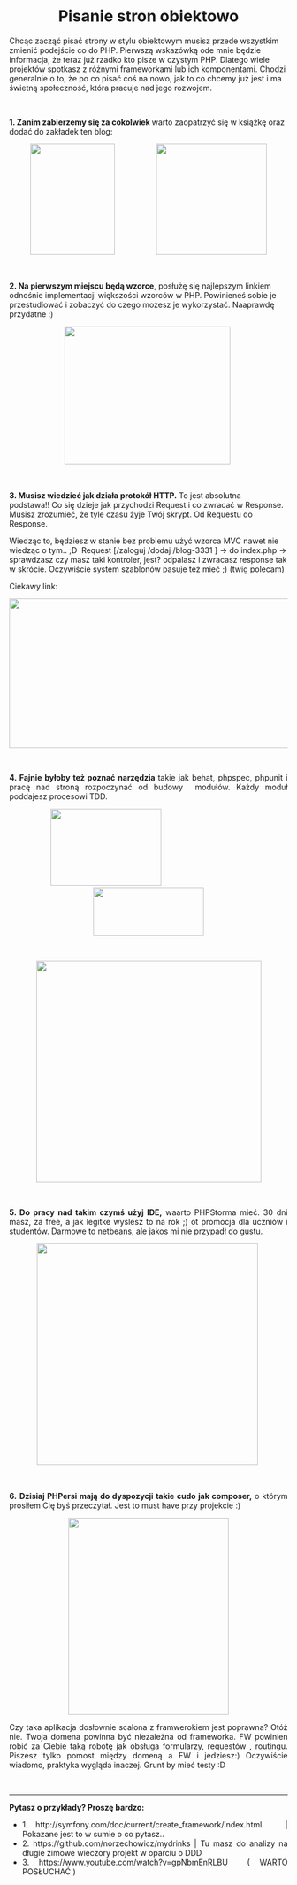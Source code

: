 <h1 style="text-align: center;"> Pisanie stron obiektowo</h1>
<p></p>
<p><span style="font-size:14px">Chcąc zacząć pisać strony w stylu obiektowym musisz przede wszystkim zmienić podejście co do PHP. Pierwszą wskazówką ode mnie będzie informacja, że teraz już rzadko kto pisze w czystym PHP. Dlatego wiele projektów spotkasz z różnymi frameworkami&nbsp;lub ich komponentami. Chodzi generalnie o to, że po co pisać coś na nowo, jak to co chcemy już jest i ma świetną społeczność, która pracuje nad jego rozwojem.</span></p>

<p>&nbsp;</p>

<p><span style="font-size:14px"><strong>1. Zanim zabierzemy się za cokolwiek </strong>warto zaopatrzyć się w książkę oraz dodać do zakładek ten blog:</span></p>

<p style="text-align:center"><a href="http://helion.pl/ksiazki/czysty-kod-podrecznik-dobrego-programisty-robert-c-martin,czykov.htm" rel="nofollow"><img alt="" src="http://s.helion.pl/okladki/125x163/czykov.jpg" style="height:200px; width:153px"></a>&nbsp; &nbsp; &nbsp; &nbsp; &nbsp; &nbsp; &nbsp; &nbsp; &nbsp; &nbsp;<a href="http://blog.cleancoder.com/" rel="nofollow"><img alt="" src="http://blog.cleancoder.com/assets/clean_code_72_color.png" style="height:200px; width:200px"></a></p>

<p>&nbsp;</p>

<p><span style="font-size:14px"><strong>2. Na pierwszym miejscu będą wzorce</strong>, posłużę się najlepszym linkiem odnośnie implementacji większości wzorców w PHP. Powinieneś sobie je przestudiować i zobaczyć do czego możesz je wykorzystać. Naaprawdę przydatne :)</span></p>

<p style="text-align:center"><span style="font-size:14px"><a href="https://github.com/domnikl/DesignPatternsPHP" rel="nofollow"><img alt="" src="http://dab1nmslvvntp.cloudfront.net/wp-content/uploads/2015/02/1423062384Octocat.png" style="height:249px; width:300px"></a>&nbsp;</span></p>

<p style="text-align:justify">&nbsp;</p>

<p><span style="font-size:14px"><strong>3. Musisz wiedzieć jak działa protokół HTTP.</strong> To jest absolutna podstawa!!&nbsp;Co się dzieje jak przychodzi Request i co zwracać w Response. Musisz zrozumieć, że tyle czasu żyje Twój skrypt. Od Requestu do Response. &nbsp;</span></p>

<p><span style="font-size:14px">Wiedząc to, będziesz w stanie bez problemu użyć wzorca MVC nawet nie wiedząc o tym.. ;D &nbsp;Request [/zaloguj /dodaj /blog-3331 ]&nbsp;-&gt; do index.php -&gt; sprawdzasz czy masz taki kontroler, jest? odpalasz i zwracasz response tak w skrócie.&nbsp;Oczywiście system szablonów pasuje też mieć ;) (twig polecam)&nbsp;</span></p>

<p><span style="font-size:14px">Ciekawy link:&nbsp;</span></p>

<p style="text-align:justify"><span style="font-size:14px"><a href="https://symfony.com/doc/current/book/http_fundamentals.html" rel="nofollow" target="_blank"><img alt="" src="https://symfony.com/doc/current/_images/http-xkcd.png" style="height:270px; width:654px"></a></span></p>

<p style="text-align:justify">&nbsp;</p>

<p style="text-align:justify"><span style="font-size:14px"><strong>4. Fajnie byłoby też poznać narzędzia </strong>takie jak behat, phpspec, phpunit i pracę nad stroną rozpoczynać od budowy &nbsp;modułów. Każdy moduł poddajesz procesowi TDD.&nbsp;</span></p>

<p style="text-align:center"><span style="font-size:14px"><a href="http://phpspec.readthedocs.org/en/latest/" rel="nofollow"><img alt="" src="https://cms-assets.tutsplus.com/uploads/users/45/posts/20919/preview_image/phpspec-wide-retina-preview.png" style="height:139px; width:200px"></a>&nbsp; &nbsp; &nbsp; &nbsp; &nbsp; &nbsp; &nbsp; &nbsp; &nbsp; &nbsp; &nbsp; &nbsp; &nbsp; &nbsp; &nbsp; &nbsp; &nbsp; &nbsp; &nbsp; &nbsp;<a href="http://docs.behat.org/en/v2.5/" rel="nofollow"><img alt="" src="https://camo.githubusercontent.com/d8d967f1ba57d0f7857152ff0c3ca6503deb48f4/68747470733a2f2f646c2e64726f70626f7875736572636f6e74656e742e636f6d2f752f3238323739372f62656861742f62656861742e706e67" style="height:88px; width:200px"></a></span></p>

<p style="text-align:center">&nbsp;</p>

<p style="text-align:center"><span style="font-size:14px"><img alt="" src="http://www.pathfindersolns.com/wp-content/uploads/2012/05/red-green-refactorFINAL2.png" style="height:401px; width:407px"></span></p>

<p style="text-align:justify">&nbsp;</p>

<p style="text-align:justify"><span style="font-size:14px"><strong>5. Do pracy nad takim czymś użyj IDE,</strong> waarto PHPStorma mieć. 30 dni masz, za free, a jak legitke wyślesz to na rok ;) ot promocja dla uczniów i studentów. Darmowe to netbeans, ale jakos mi nie przypadł do gustu.&nbsp;</span></p>

<p style="text-align:center"><a href="https://www.jetbrains.com/phpstorm/" rel="nofollow" target="_blank"><img alt="" src="https://confluence.jetbrains.com/download/attachments/49463943/PhpStorm?version=4" style="height:400px; width:400px"></a>&nbsp;</p>

<p style="text-align:justify">&nbsp;</p>

<p style="text-align:justify"><span style="font-size:14px"><strong>6.</strong> <strong>Dzisiaj PHPersi mają do dyspozycji takie cudo jak composer,</strong> o którym prosiłem Cię byś przeczytał. Jest to must have przy projekcie&nbsp;:)</span></p>

<p style="text-align:center"><span style="font-size:14px"><a href="https://getcomposer.org/" rel="nofollow" target="_blank"><img alt="" src="https://getcomposer.org/img/logo-composer-transparent.png" style="height:356px; width:290px"></a></span></p>

<p style="text-align:justify"><span style="font-size:14px">Czy taka aplikacja dosłownie scalona z framwerokiem jest poprawna? Otóż nie. Twoja domena powinna być niezależna od frameworka. FW powinien robić za Ciebie taką robotę jak obsługa formularzy, requestów , routingu. Piszesz tylko pomost między domeną a FW i jedziesz:) Oczywiście wiadomo, praktyka wygląda inaczej. Grunt by mieć testy :D</span></p>

<p style="text-align:justify">&nbsp;</p>

<hr>
<p style="text-align:justify"><strong><span style="font-size:14px">Pytasz o przykłady? Proszę bardzo:&nbsp;</span></strong></p>

<ul>
	<li style="text-align:justify"><span style="font-size:14px">1.&nbsp;http://symfony.com/doc/current/create_framework/index.html &nbsp; | Pokazane jest to w sumie o co pytasz..</span></li>
	<li style="text-align:justify"><span style="font-size:14px">2.&nbsp;https://github.com/norzechowicz/mydrinks | Tu masz do analizy na długie zimowe wieczory projekt w oparciu o DDD</span></li>
	<li style="text-align:justify"><span style="font-size:14px">3.&nbsp;https://www.youtube.com/watch?v=gpNbmEnRLBU &nbsp;( WARTO POSŁUCHAĆ&nbsp;)</span></li>
</ul>
